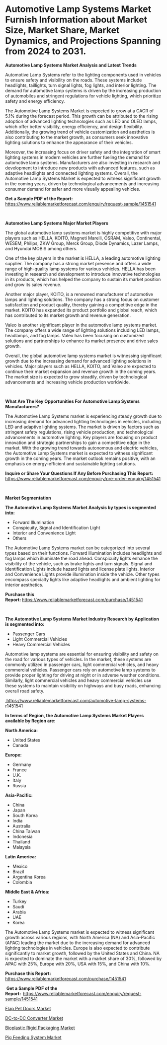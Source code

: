 <p><h1>Automotive Lamp Systems Market Furnish Information about Market Size, Market Share, Market Dynamics, and Projections Spanning from 2024 to 2031.</h1></p><p><strong>Automotive Lamp Systems Market Analysis and Latest Trends</strong></p>
<p><p>Automotive Lamp Systems refer to the lighting components used in vehicles to ensure safety and visibility on the roads. These systems include headlights, taillights, turn signal lights, fog lights, and interior lighting. The demand for automotive lamp systems is driven by the increasing production of automobiles and stringent regulations for vehicle lighting, which prioritize safety and energy efficiency.</p><p>The Automotive Lamp Systems Market is expected to grow at a CAGR of 5.1% during the forecast period. This growth can be attributed to the rising adoption of advanced lighting technologies such as LED and OLED lamps, which offer better visibility, energy efficiency, and design flexibility. Additionally, the growing trend of vehicle customization and aesthetics is also contributing to the market growth, as consumers seek innovative lighting solutions to enhance the appearance of their vehicles.</p><p>Moreover, the increasing focus on driver safety and the integration of smart lighting systems in modern vehicles are further fueling the demand for automotive lamp systems. Manufacturers are also investing in research and development to introduce new products with advanced features, such as adaptive headlights and connected lighting systems. Overall, the Automotive Lamp Systems Market is expected to witness significant growth in the coming years, driven by technological advancements and increasing consumer demand for safer and more visually appealing vehicles.</p></p>
<p><strong>Get a Sample PDF of the Report:&nbsp;</strong> <a href="https://www.reliablemarketforecast.com/enquiry/request-sample/1451541">https://www.reliablemarketforecast.com/enquiry/request-sample/1451541</a></p>
<p>&nbsp;</p>
<p><strong>Automotive Lamp Systems Major Market Players</strong></p>
<p><p>The global automotive lamp systems market is highly competitive with major players such as HELLA, KOITO, Magneti Marelli, OSRAM, Valeo, Continental, WESEM, Philips, ZKW Group, Merck Group, Diode Dynamics, Lazer Lamps, and Hyundai MOBIS among others.</p><p>One of the key players in the market is HELLA, a leading automotive lighting supplier. The company has a strong market presence and offers a wide range of high-quality lamp systems for various vehicles. HELLA has been investing in research and development to introduce innovative technologies in its products, which has helped the company to sustain its market position and grow its sales revenue.</p><p>Another major player, KOITO, is a renowned manufacturer of automotive lamps and lighting solutions. The company has a strong focus on customer satisfaction and product quality, thereby gaining a competitive edge in the market. KOITO has expanded its product portfolio and global reach, which has contributed to its market growth and revenue generation.</p><p>Valeo is another significant player in the automotive lamp systems market. The company offers a wide range of lighting solutions including LED lamps, headlamps, and fog lamps. Valeo has been focusing on customized solutions and partnerships to enhance its market presence and drive sales growth.</p><p>Overall, the global automotive lamp systems market is witnessing significant growth due to the increasing demand for advanced lighting solutions in vehicles. Major players such as HELLA, KOITO, and Valeo are expected to continue their market expansion and revenue growth in the coming years. The market size is expected to grow steadily, driven by technological advancements and increasing vehicle production worldwide.</p></p>
<p>&nbsp;</p>
<p><strong>What Are The Key Opportunities For Automotive Lamp Systems Manufacturers?</strong></p>
<p><p>The Automotive Lamp Systems market is experiencing steady growth due to increasing demand for advanced lighting technologies in vehicles, including LED and adaptive lighting systems. The market is driven by factors such as stringent safety regulations, rising vehicle production, and technological advancements in automotive lighting. Key players are focusing on product innovation and strategic partnerships to gain a competitive edge in the market. With the growing trend towards autonomous and electric vehicles, the Automotive Lamp Systems market is expected to witness significant growth in the coming years. The market outlook remains positive, with an emphasis on energy-efficient and sustainable lighting solutions.</p></p>
<p><strong>Inquire or Share Your Questions If Any Before Purchasing This Report:</strong> <a href="https://www.reliablemarketforecast.com/enquiry/pre-order-enquiry/1451541">https://www.reliablemarketforecast.com/enquiry/pre-order-enquiry/1451541</a></p>
<p>&nbsp;</p>
<p><strong>Market Segmentation</strong></p>
<p><strong>The Automotive Lamp Systems Market Analysis by types is segmented into:</strong></p>
<p><ul><li>Forward Illumination</li><li>Conspicuity, Signal and Identification Light</li><li>Interior and Convenience Light</li><li>Others</li></ul></p>
<p><p>The Automotive Lamp Systems market can be categorized into several types based on their functions. Forward Illumination includes headlights and fog lamps which illuminate the road ahead. Conspicuity lights enhance the visibility of the vehicle, such as brake lights and turn signals. Signal and Identification Lights include hazard lights and license plate lights. Interior and Convenience Lights provide illumination inside the vehicle. Other types encompass specialty lights like adaptive headlights and ambient lighting for interior aesthetics.</p></p>
<p><strong>Purchase this Report:&nbsp;</strong><a href="https://www.reliablemarketforecast.com/purchase/1451541">https://www.reliablemarketforecast.com/purchase/1451541</a></p>
<p>&nbsp;</p>
<p><strong>The Automotive Lamp Systems Market Industry Research by Application is segmented into:</strong></p>
<p><ul><li>Passenger Cars</li><li>Light Commercial Vehicles</li><li>Heavy Commercial Vehicles</li></ul></p>
<p><p>Automotive lamp systems are essential for ensuring visibility and safety on the road for various types of vehicles. In the market, these systems are commonly utilized in passenger cars, light commercial vehicles, and heavy commercial vehicles. Passenger cars rely on automotive lamp systems to provide proper lighting for driving at night or in adverse weather conditions. Similarly, light commercial vehicles and heavy commercial vehicles use these systems to maintain visibility on highways and busy roads, enhancing overall road safety.</p></p>
<p><a href="https://www.reliablemarketforecast.com/automotive-lamp-systems-r1451541">&nbsp;https://www.reliablemarketforecast.com/automotive-lamp-systems-r1451541</a></p>
<p><strong>In terms of Region, the Automotive Lamp Systems Market Players available by Region are:</strong></p>
<p>
    <p> <strong> North America: </strong>
        <ul>
            <li>United States</li>
            <li>Canada</li>
        </ul>
        </p> 
    <p> <strong> Europe: </strong>
        <ul>
            <li>Germany</li>
            <li>France</li>
            <li>U.K.</li>
            <li>Italy</li>
            <li>Russia</li>
        </ul>
        </p> 
    <p> <strong> Asia-Pacific: </strong>
        <ul>
            <li>China</li>
            <li>Japan</li>
            <li>South Korea</li>
            <li>India</li>
            <li>Australia</li>
            <li>China Taiwan</li>
            <li>Indonesia</li>
            <li>Thailand</li>
            <li>Malaysia</li>
        </ul>
        </p> 
    <p> <strong> Latin America: </strong>
        <ul>
            <li>Mexico</li>
            <li>Brazil</li>
            <li>Argentina Korea</li>
            <li>Colombia</li>
        </ul>
        </p> 
    <p> <strong> Middle East & Africa: </strong>
        <ul>
            <li>Turkey</li>
            <li>Saudi</li>
            <li>Arabia</li>
            <li>UAE</li>
            <li>Korea</li>
        </ul>
    </p>
    </p>
<p><p>The Automotive Lamp Systems market is expected to witness significant growth across various regions, with North America (NA) and Asia-Pacific (APAC) leading the market due to the increasing demand for advanced lighting technologies in vehicles. Europe is also expected to contribute significantly to market growth, followed by the United States and China. NA is expected to dominate the market with a market share of 30%, followed by APAC with 25%, Europe with 20%, USA with 15%, and China with 10%.</p></p>
<p><strong>Purchase this Report: </strong><a href="https://www.reliablemarketforecast.com/purchase/1451541">https://www.reliablemarketforecast.com/purchase/1451541</a></p>
<p>&nbsp;<strong>Get a Sample PDF of the Report:&nbsp;&nbsp;</strong><a href="https://www.reliablemarketforecast.com/enquiry/request-sample/1451541">https://www.reliablemarketforecast.com/enquiry/request-sample/1451541</a></p>
<p><strong></strong></p>
<p><p><a href="https://github.com/allanwarjri/Market-Research-Report-List-1/blob/main/flap-pet-doors-market.md">Flap Pet Doors Market</a></p><p><a href="https://github.com/gordonLyman1905/Market-Research-Report-List-1/blob/main/dc-to-dc-converter-market.md">DC-to-DC Converter Market</a></p><p><a href="https://medium.com/@codystark63/comprehensive-analysis-of-the-global-bioplastic-rigid-packaging-market-growth-trends-market-9d0c9dd45661">Bioplastic Rigid Packaging Market</a></p><p><a href="https://medium.com/@diegomoen/pig-feeding-system-market-trends-and-analysis-opportunities-and-challenges-for-future-growth-1f4deb1b3df3">Pig Feeding System Market</a></p></p>
